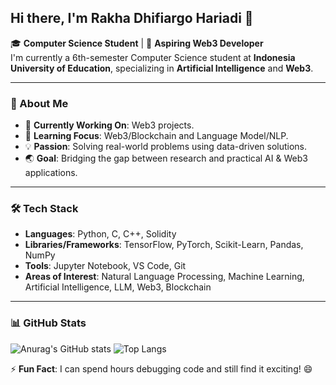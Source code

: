 ## Hi there, I'm Rakha Dhifiargo Hariadi 👋

🎓 **Computer Science Student** | 🎯 **Aspiring Web3 Developer**  
I'm currently a 6th-semester Computer Science student at **Indonesia University of Education**, specializing in **Artificial Intelligence** and **Web3**.

---

### 🚀 About Me
- 🔭 **Currently Working On**: Web3 projects.
- 🌱 **Learning Focus**: Web3/Blockchain and Language Model/NLP.
- 💡 **Passion**: Solving real-world problems using data-driven solutions.
- 🌏 **Goal**: Bridging the gap between research and practical AI & Web3 applications.

---

### 🛠️ Tech Stack
- **Languages**: Python, C, C++, Solidity
- **Libraries/Frameworks**: TensorFlow, PyTorch, Scikit-Learn, Pandas, NumPy
- **Tools**: Jupyter Notebook, VS Code, Git 
- **Areas of Interest**: Natural Language Processing, Machine Learning, Artificial Intelligence, LLM, Web3, Blockchain

---


### 📊 GitHub Stats
![Anurag's GitHub stats](https://github-readme-stats.vercel.app/api?username=rakhargo&theme=tokyonight&show_icons=true) ![Top Langs](https://github-readme-stats.vercel.app/api/top-langs/?username=rakhargo&layout=compact&theme=tokyonight)

<!--
---

### 📫 How to Reach Me
- [LinkedIn](https://www.linkedin.com/in/your-linkedin)  
- [Portfolio](https://your-portfolio.com)  
- [Email](mailto:your-email@example.com)

---
-->
⚡ **Fun Fact**: I can spend hours debugging code and still find it exciting! 😄
